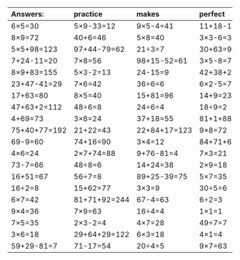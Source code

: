 | Answers: | practice | makes | perfect | ! |
| :--- | :--- | :--- | :--- | :--- |
| 6×5=30 | 5×9-33=12 | 9×5-4=41 | 11+18-12=17 | 32+50-22=60 | 
| 8×9=72 | 40+6=46 | 5×8=40 | 3×3-6=3 | 2×6=12 | 
| 5×5+98=123 | 97+44-79=62 | 21÷3=7 | 30+63=93 | 40÷8=5 | 
| 7+24-11=20 | 7×8=56 | 98+15-52=61 | 3×5-8=7 | 7+48-15=40 | 
| 8×9+83=155 | 5×3-2=13 | 24-15=9 | 42+38+2=82 | 53+98+27=178 | 
| 23+47-41=29 | 7×6=42 | 36÷6=6 | 6×2-5=7 | 96+20+86=202 | 
| 17+63=80 | 8×5=40 | 15+81=96 | 14+9=23 | 15÷5=3 | 
| 47+63+2=112 | 48÷6=8 | 24÷6=4 | 18÷9=2 | 2×3=6 | 
| 4+69=73 | 3×8=24 | 37+18=55 | 81+1+88=170 | 39+99+11=149 | 
| 75+40+77=192 | 21+22=43 | 22+84+17=123 | 9×8=72 | 9×9=81 | 
| 69-9=60 | 74+16=90 | 3×4=12 | 84+71+67=222 | 2×7=14 | 
| 4×6=24 | 2×7+74=88 | 9+76-81=4 | 7×3=21 | 8×6=48 | 
| 73-7=66 | 48÷8=6 | 14+24=38 | 2×9=18 | 38+60+88=186 | 
| 16+51=67 | 56÷7=8 | 89+25-39=75 | 5×7=35 | 10÷2=5 | 
| 16÷2=8 | 15+62=77 | 3×3=9 | 30÷5=6 | 65+37-15=87 | 
| 6×7=42 | 81+71+92=244 | 67-4=63 | 6÷2=3 | 2-1=1 | 
| 9×4=36 | 7×9=63 | 16÷4=4 | 1×1=1 | 82+69+87=238 | 
| 7×5=35 | 2×3-2=4 | 4×7=28 | 49÷7=7 | 14÷2=7 | 
| 3×6=18 | 29+64+29=122 | 6×3=18 | 4×1=4 | 78+32-32=78 | 
| 59+29-81=7 | 71-17=54 | 20÷4=5 | 9×7=63 | 53-40=13 | 
